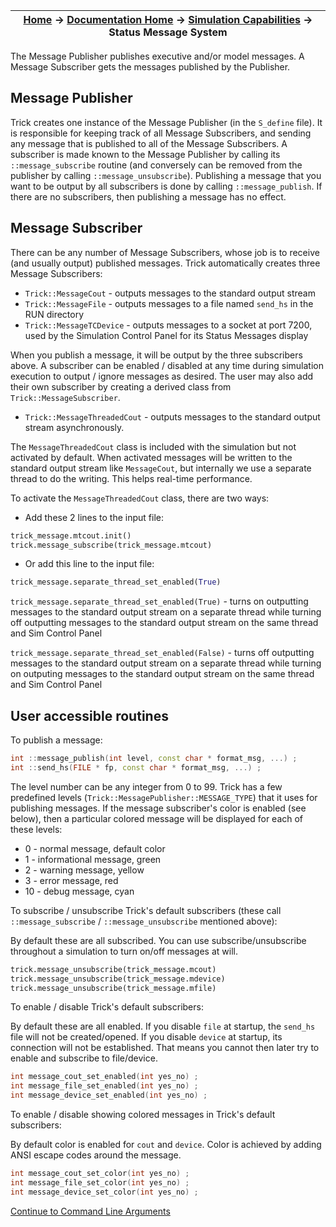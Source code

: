 | [Home](/trick) → [Documentation Home](../Documentation-Home) → [Simulation Capabilities](Simulation-Capabilities) → Status Message System |
|------------------------------------------------------------------|

The Message Publisher publishes executive and/or model messages. A Message Subscriber gets the messages published by the Publisher.

## Message Publisher 

Trick creates one instance of the Message Publisher (in the `S_define` file). It is responsible for keeping track of all Message Subscribers,
and sending any message that is published to all of the Message Subscribers. A subscriber is made known to the Message Publisher by calling its
`::message_subscribe` routine (and conversely can be removed from the publisher by calling `::message_unsubscribe`).
Publishing a message that you want to be output by all subscribers is done by calling `::message_publish`.
If there are no subscribers, then publishing a message has no effect.

## Message Subscriber

There can be any number of Message Subscribers, whose job is to receive (and usually output) published messages. Trick automatically creates three Message Subscribers:
- `Trick::MessageCout` - outputs messages to the standard output stream
- `Trick::MessageFile` - outputs messages to a file named `send_hs` in the RUN directory
- `Trick::MessageTCDevice` - outputs messages to a socket at port 7200, used by the Simulation Control Panel for its Status Messages display

When you publish a message, it will be output by the three subscribers above.
A subscriber can be enabled / disabled at any time during simulation execution to output / ignore messages as desired.
The user may also add their own subscriber by creating a derived class from `Trick::MessageSubscriber`.

- `Trick::MessageThreadedCout` - outputs messages to the standard output stream asynchronously.

The `MessageThreadedCout` class is included with the simulation but not activated by default.  When activated messages will be written to the standard output stream like `MessageCout`, but internally we use a separate thread to do the writing.  This helps real-time performance.

To activate the `MessageThreadedCout` class, there are two ways:
- Add these 2 lines to the input file:

```python
trick_message.mtcout.init()
trick.message_subscribe(trick_message.mtcout)
```

- Or add this line to the input file:
```python
trick_message.separate_thread_set_enabled(True)
```

`trick_message.separate_thread_set_enabled(True)` - turns on outputting messages to the standard output stream on a separate thread while turning off outputting messages to the standard output stream on the same thread and Sim Control Panel

`trick_message.separate_thread_set_enabled(False)` - turns off outputting messages to the standard output stream on a separate thread while turning on outputing messages to the standard output stream on the same thread and Sim Control Panel 



## User accessible routines

To publish a message:

```cpp
int ::message_publish(int level, const char * format_msg, ...) ;
int ::send_hs(FILE * fp, const char * format_msg, ...) ;
```

The level number can be any integer from 0 to 99. Trick has a few predefined levels (`Trick::MessagePublisher::MESSAGE_TYPE`) that it uses for publishing messages.
If the message subscriber's color is enabled (see below), then a particular colored message will be displayed for each of these levels:
- 0 - normal message, default color
- 1 - informational message, green
- 2 - warning message, yellow
- 3 - error message, red
- 10 - debug message, cyan

To subscribe / unsubscribe Trick's default subscribers (these call `::message_subscribe` / `::message_unsubscribe` mentioned above):

By default these are all subscribed. You can use subscribe/unsubscribe throughout a simulation to turn on/off messages at will.

```python
trick.message_unsubscribe(trick_message.mcout)
trick.message_unsubscribe(trick_message.mdevice)
trick.message_unsubscribe(trick_message.mfile)
```

To enable / disable Trick's default subscribers:

By default these are all enabled. If you disable `file` at startup, the `send_hs` file will not be created/opened. If you disable `device` at startup, its connection will not be established.
That means you cannot then later try to enable and subscribe to file/device.

```cpp
int message_cout_set_enabled(int yes_no) ;
int message_file_set_enabled(int yes_no) ;
int message_device_set_enabled(int yes_no) ;
```

To enable / disable showing colored messages in Trick's default subscribers:

By default color is enabled for `cout` and `device`. Color is achieved by adding ANSI escape codes around the message.

```cpp
int message_cout_set_color(int yes_no) ;
int message_file_set_color(int yes_no) ;
int message_device_set_color(int yes_no) ;
```

[Continue to Command Line Arguments](Command-Line-Arguments)

